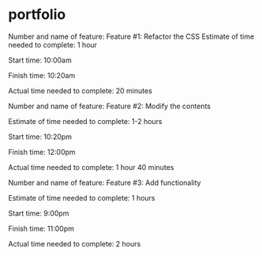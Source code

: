 # portfolio

Number and name of feature: Feature #1: Refactor the CSS
Estimate of time needed to complete: 1 hour

Start time: 10:00am

Finish time: 10:20am

Actual time needed to complete: 20 minutes


Number and name of feature: Feature #2: Modify the contents

Estimate of time needed to complete: 1-2 hours

Start time: 10:20pm

Finish time: 12:00pm

Actual time needed to complete: 1 hour 40 minutes

Number and name of feature: Feature #3: Add functionality

Estimate of time needed to complete: 1 hours

Start time: 9:00pm

Finish time: 11:00pm

Actual time needed to complete: 2 hours